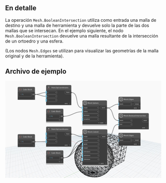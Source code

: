 ## En detalle
La operación `Mesh.BooleanIntersection` utiliza como entrada una malla de destino y una malla de herramienta y devuelve solo la parte de las dos mallas que se intersecan. En el ejemplo siguiente, el nodo `Mesh.BooleanIntersection` devuelve una malla resultante de la intersección de un ortoedro y una esfera.

(Los nodos `Mesh.Edges` se utilizan para visualizar las geometrías de la malla original y de la herramienta).

## Archivo de ejemplo

![Example](./Autodesk.DesignScript.Geometry.Mesh.BooleanIntersection_img.jpg)
